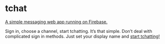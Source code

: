 # tchat
[A simple messaging web app running on Firebase.][tchat]

Sign in, choose a channel, start tchatting. It’s that simple. Don’t deal with complicated sign in methods. Just set your display name and [start tchatting!][tchat]

[tchat]: https://benji.pw/tchat
